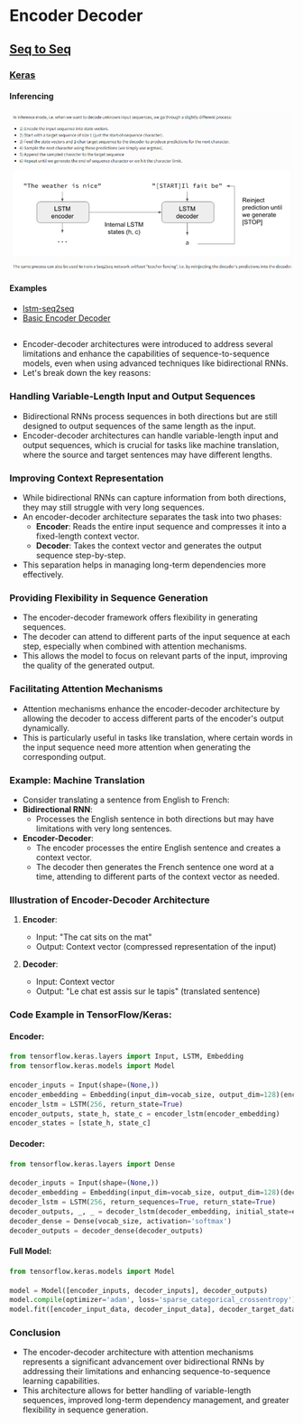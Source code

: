 # Encoder Decoder

## [Seq to Seq](https://jalammar.github.io/visualizing-neural-machine-translation-mechanics-of-seq2seq-models-with-attention/)
### [Keras](https://blog.keras.io/a-ten-minute-introduction-to-sequence-to-sequence-learning-in-keras.html)
#### Inferencing
<img src="inferencing.png">

#### Examples
- [lstm-seq2seq](https://github.com/bond005/seq2seq)
- [Basic Encoder Decoder](https://colab.research.google.com/github/kmkarakaya/ML_tutorials/blob/master/seq2seq_Part_C_Basic_Encoder_Decoder.ipynb)
## 
- Encoder-decoder architectures were introduced to address several limitations and enhance the capabilities of sequence-to-sequence models, even when using advanced techniques like bidirectional RNNs. 
- Let's break down the key reasons:

### Handling Variable-Length Input and Output Sequences
- Bidirectional RNNs process sequences in both directions but are still designed to output sequences of the same length as the input. 
- Encoder-decoder architectures can handle variable-length input and output sequences, which is crucial for tasks like machine translation, where the source and target sentences may have different lengths.

### Improving Context Representation
- While bidirectional RNNs can capture information from both directions, they may still struggle with very long sequences. 
- An encoder-decoder architecture separates the task into two phases:
  - **Encoder**: Reads the entire input sequence and compresses it into a fixed-length context vector.
  - **Decoder**: Takes the context vector and generates the output sequence step-by-step. 
- This separation helps in managing long-term dependencies more effectively.

### **Providing Flexibility in Sequence Generation**
- The encoder-decoder framework offers flexibility in generating sequences. 
- The decoder can attend to different parts of the input sequence at each step, especially when combined with attention mechanisms. 
- This allows the model to focus on relevant parts of the input, improving the quality of the generated output.

### **Facilitating Attention Mechanisms**
- Attention mechanisms enhance the encoder-decoder architecture by allowing the decoder to access different parts of the encoder's output dynamically. 
- This is particularly useful in tasks like translation, where certain words in the input sequence need more attention when generating the corresponding output.

### **Example: Machine Translation**
- Consider translating a sentence from English to French:
- **Bidirectional RNN**: 
  - Processes the English sentence in both directions but may have limitations with very long sentences.
- **Encoder-Decoder**: 
  - The encoder processes the entire English sentence and creates a context vector. 
  - The decoder then generates the French sentence one word at a time, attending to different parts of the context vector as needed.

### **Illustration of Encoder-Decoder Architecture**
1. **Encoder**: 
   - Input: "The cat sits on the mat"
   - Output: Context vector (compressed representation of the input)

2. **Decoder**:
   - Input: Context vector
   - Output: "Le chat est assis sur le tapis" (translated sentence)

### **Code Example in TensorFlow/Keras:**

#### Encoder:
```python
from tensorflow.keras.layers import Input, LSTM, Embedding
from tensorflow.keras.models import Model

encoder_inputs = Input(shape=(None,))
encoder_embedding = Embedding(input_dim=vocab_size, output_dim=128)(encoder_inputs)
encoder_lstm = LSTM(256, return_state=True)
encoder_outputs, state_h, state_c = encoder_lstm(encoder_embedding)
encoder_states = [state_h, state_c]
```

#### Decoder:
```python
from tensorflow.keras.layers import Dense

decoder_inputs = Input(shape=(None,))
decoder_embedding = Embedding(input_dim=vocab_size, output_dim=128)(decoder_inputs)
decoder_lstm = LSTM(256, return_sequences=True, return_state=True)
decoder_outputs, _, _ = decoder_lstm(decoder_embedding, initial_state=encoder_states)
decoder_dense = Dense(vocab_size, activation='softmax')
decoder_outputs = decoder_dense(decoder_outputs)
```

#### Full Model:
```python
from tensorflow.keras.models import Model

model = Model([encoder_inputs, decoder_inputs], decoder_outputs)
model.compile(optimizer='adam', loss='sparse_categorical_crossentropy')
model.fit([encoder_input_data, decoder_input_data], decoder_target_data, epochs=10)
```

### **Conclusion**
- The encoder-decoder architecture with attention mechanisms represents a significant advancement over bidirectional RNNs by addressing their limitations and enhancing sequence-to-sequence learning capabilities. 
- This architecture allows for better handling of variable-length sequences, improved long-term dependency management, and greater flexibility in sequence generation.
